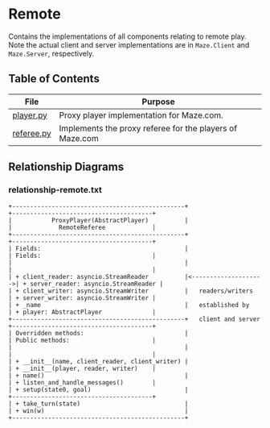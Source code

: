 # Remote
Contains the implementations of all components relating to remote play. Note the actual client and server implementations are in `Maze.Client` and `Maze.Server`, respectively.


## Table of Contents
| File | Purpose |
| ---- | ------- |
| [player.py](player.py) | Proxy player implementation for Maze.com. |
| [referee.py](referee.py) | Implements the proxy referee for the players of Maze.com |


## Relationship Diagrams
### relationship-remote.txt
```ascii
+------------------------------------------------+                      +---------------------------------------+
|           ProxyPlayer(AbstractPlayer)          |                      |             RemoteReferee             |
+------------------------------------------------+                      +---------------------------------------+
| Fields:                                        |                      | Fields:                               |
|                                                |                      |                                       |
| + client_reader: asyncio.StreamReader          |<-------------------->| + server_reader: asyncio.StreamReader |
| + client_writer: asyncio.StreamWriter          |   readers/writers    | + server_writer: asyncio.StreamWriter |
| + _name                                        |   established by     | + player: AbstractPlayer              |
+------------------------------------------------+   client and server  +---------------------------------------+
| Overridden methods:                            |                      | Public methods:                       |
|                                                |                      |                                       |
| + __init__(name, client_reader, client_writer) |                      | + __init__(player, reader, writer)    |
| + name()                                       |                      | + listen_and_handle_messages()        |
| + setup(state0, goal)                          |                      +---------------------------------------+
| + take_turn(state)                             |
| + win(w)                                       |
+------------------------------------------------+
```


